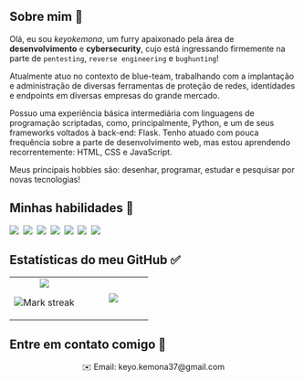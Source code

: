 ## Sobre mim 📝

Olá, eu sou _keyokemona_, um furry apaixonado pela área de **desenvolvimento** e **cybersecurity**, cujo está ingressando firmemente na parte de `pentesting`, `reverse engineering` e `bughunting`!

Atualmente atuo no contexto de blue-team, trabalhando com a implantação e administração de diversas ferramentas de proteção de redes, identidades e endpoints em diversas empresas do grande mercado.

Possuo uma experiência básica intermediária com linguagens de programação scriptadas, como, principalmente, Python, e um de seus frameworks voltados à back-end: Flask. Tenho atuado com pouca frequência sobre a parte de desenvolvimento web, mas estou aprendendo recorrentemente: HTML, CSS e JavaScript.

Meus principais hobbies são: desenhar, programar, estudar e pesquisar por novas tecnologias!

## Minhas habilidades 🎨

<img src="https://img.shields.io/badge/Python-3776AB?logo=python&logoColor=fff"> 
<img src="https://img.shields.io/badge/JSON-000?logo=json&logoColor=fff"> 
<img src="https://img.shields.io/badge/HTML-%23E34F26.svg?logo=html5&logoColor=white"> 
<img src="https://img.shields.io/badge/CSS-1572B6?logo=css3&logoColor=fff"> 
<img src="https://img.shields.io/badge/JavaScript-F7DF1E?logo=javascript&logoColor=000"> 
<img src="https://img.shields.io/badge/Flask-000?logo=flask&logoColor=fff"> 
<img src="https://img.shields.io/badge/GitHub-%23121011.svg?logo=github&logoColor=white"> 

## Estatísticas do meu GitHub ✅

<table><tbody><tr border="none"><td width="50%" align="center">
<img align="center" src="https://readme-stats-fork-mauve.vercel.app/api/?username=keyokemona&theme=dark&show_icons=true&count_private=true">

<img alt="Mark streak" src="https://github-readme-streak-stats-five-roan.vercel.app?user=keyokemona&theme=dark"></td><td width="50%" align="center">
<img align="center" src="https://readme-stats-fork-mauve.vercel.app/api/top-langs/?username=keyokemona&theme=dark&hide_border=false&no-bg=true&no-frame=true&langs_count=6"></td></tr></tbody></table>

## Entre em contato comigo 🔗

<p align="center">✉️ Email: keyo.kemona37@gmail.com</p>
